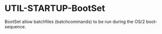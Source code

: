 # UTIL-STARTUP-BootSet
BootSet allow batchfiles (batchcommands) to be run during the OS/2 boot-sequence.
